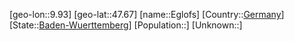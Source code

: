 ﻿---
location: [47.67,9.93]
type: City
tags:
- geo/City


SpocWebEntityId: 29986
isDeleted: false
confidential: public

---
[geo-lon::9.93]
[geo-lat::47.67]
[name::Eglofs]
[Country::[Germany](geo/Continent/Europe/Germany.md)]
[State::[Baden-Wuerttemberg](geo/Continent/Europe/Germany/Baden-Wuerttemberg.md)]
[Population::]
[Unknown::]

